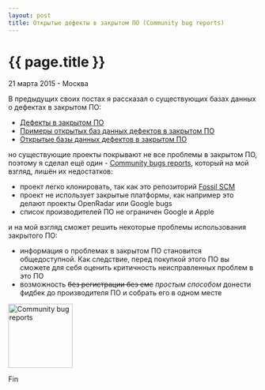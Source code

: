 ```yaml
---
layout: post
title: Открытые дефекты в закрытом ПО (Community bug reports)
---
```


{{ page.title }}
================

<p class="meta">21 марта 2015 - Москва</p>

В предыдущих своих постах я рассказал о существующих базах данных о дефектах
в закрытом ПО:

- [Дефекты в закрытом ПО](http://blog.bronevichok.ru/2015/02/25/bugs-in-closed-software.html)
- [Примеры открытых баз данных дефектов в закрытом ПО](http://blog.bronevichok.ru/2015/03/12/bugs-in-closed-software-1.html)
- [Открытые базы данных дефектов в закрытом ПО](http://blog.bronevichok.ru/2015/03/13/bugs-in-closed-software-2.html)

но существующие проекты покрывают не все проблемы в закрытом ПО,
поэтому я сделал ещё один - [Community bugs reports](http://bugs.bronevichok.ru/wiki?name=FAQ),
который на мой взгляд, лишён их недостатков:

- проект легко клонировать, так как это репозиторий [Fossil SCM](http://bugs.bronevichok.ru/wiki?name=Mirrors)
- проект не использует закрытые платформы, как например это делают проекты OpenRadar или Google bugs
- список производителей ПО не ограничен Google и Apple

и на мой взгляд сможет решить некоторые проблемы использования закрытого ПО:

- информация о проблемах в закрытом ПО становится общедоступной. Как следствие,
перед покупкой этого ПО вы сможете для себя оценить критичность неисправленных проблем в это ПО
- возможность <s>без регистрации без смс</s> _простым способом_ донести фидбек до производителя ПО и собрать его в одном месте

<img src="http://blog.bronevichok.ru/images/screenshot-bugs.png" height="130" alt="Community bug reports">

Fin
